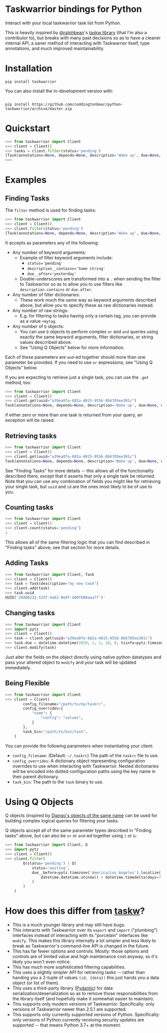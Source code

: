 # Taskwarrior bindings for Python

Interact with your local taskwarrior task list from Python.

This is heavily inspired by [@ralphbean](https://github.com/ralphbean)'s [taskw library](https://github.com/ralphbean/taskw) (that I'm also a contributor to), but breaks with many past decisions so as to have a cleaner internal API, a saner method of interacting with Taskwarrior itself, type annotations, and much improved maintainability.

# Installation

```
pip install taskwarrior
```

You can also install the in-development version with:

```

pip install https://github.com/coddingtonbear/python-taskwarrior/archive/master.zip

```

# Quickstart

```python
>>> from taskwarrior import Client
>>> client = Client()
>>> tasks = client.filter(status='pending')
[Task(annotations=None, depends=None, description='Wake up', due=None, end=None, entry=datetime.datetime(2022, 1, 24, 4, 28, 11, tzinfo=tzutc()), id=1, imask=None, mask=None, modified=datetime.datetime(2022, 1, 24, 4, 28, 51, tzinfo=tzutc()), parent=None, project=None, recur=None, scheduled=None, start=None, status='pending', tags=['alarm'], until=None, urgency=0.8, uuid=UUID('a39ea0fa-682a-4815-9556-8b6785ee301c'), wait=None)]
>>>
```

# Examples

## Finding Tasks

The `filter` method is used for finding tasks:

```python
>>> from taskwarrior import Client
>>> client = Client()
>>> client.filter(status='pending')
[Task(annotations=None, depends=None, description='Wake up', due=None, end=None, entry=datetime.datetime(2023, 1, 24, 4, 28, 11, tzinfo=tzutc()), id=1, imask=None, mask=None, modified=datetime.datetime(2022, 1, 24, 4, 28, 51, tzinfo=tzutc()), parent=None, project=None, recur=None, scheduled=None, start=None, status='pending', tags=['alarm'], until=None, urgency=0.8, uuid=UUID('a39ea0fa-682a-4815-9556-8b6785ee301c'), wait=None)]
```

It accepts as parameters any of the following:

- Any number of keyword arguments:
  - Example of filter keyword arguments include:
    - `status='pending'`
    - `description__contains='Some string'`
    - `due__after='yesterday'`
  - Double-underscores are transformed into a `.` when sending the filter to Taskwarrior so as to allow you to use filters like `description.contains` or `due.after`.
- Any number of filter dictionaries:
  - These work much the same way as keyword arguments described above, but allow you to specify these as raw dictionaries instead.
- Any number of raw strings:
  - E.g. for filtering to tasks having only a certain tag, you can provide as a value `+mytag`.
- Any number of `Q` objects:
  - You can use `Q` objects to perform complex `or` and `and` queries using exactly the same keyword arguments, filter dictionaries, or string values descrribed above.
  - See "Using Q Objects" below for more information.

Each of these parameters are `and`-ed together should more than one parameter be provided.  If you need to use `or` expressions, see "Using Q Objects" below.

If you are expecting to retrieve just a single task, you can use the `.get` method, too:

```python
>>> from taskwarrior import Client
>>> client = Client()
>>> client.get(uuid="a39ea0fa-682a-4815-9556-8b6785ee301c")
Task(annotations=None, depends=None, description='Wake up', due=None, end=None, entry=datetime.datetime(2023, 1, 24, 4, 28, 11, tzinfo=tzutc()), id=1, imask=None, mask=None, modified=datetime.datetime(2022, 1, 24, 4, 28, 51, tzinfo=tzutc()), parent=None, project=None, recur=None, scheduled=None, start=None, status='pending', tags=['alarm'], until=None, urgency=0.8, uuid=UUID('a39ea0fa-682a-4815-9556-8b6785ee301c'), wait=None)
```

if either zero or more than one task is returned from your query, an exception will be raised.

## Retrieving tasks

```python
>>> from taskwarrior import Client
>>> client = Client()
>>> client.get(uuid="a39ea0fa-682a-4815-9556-8b6785ee301c")
Task(annotations=None, depends=None, description='Wake up', due=None, end=None, entry=datetime.datetime(2023, 1, 24, 4, 28, 11, tzinfo=tzutc()), id=1, imask=None, mask=None, modified=datetime.datetime(2022, 1, 24, 4, 28, 51, tzinfo=tzutc()), parent=None, project=None, recur=None, scheduled=None, start=None, status='pending', tags=['alarm'], until=None, urgency=0.8, uuid=UUID('a39ea0fa-682a-4815-9556-8b6785ee301c'), wait=None)
```

See "Finding Tasks" for more details -- this allows all of the functionality described there, except that it asserts that only a single task be returned.  Note that you can use any combination of fields you might like for retrieving your single task, but `uuid` and `id` are the ones most likely to be of use to you.

## Counting tasks

```python
>>> from taskwarrior import Client
>>> client = Client()
>>> client.count(status='pending')
1
```

This allows all of the same filtering logic that you can find described in "Finding tasks" above; see that section for more details.

## Adding Tasks

```python
>>> from taskwarrior import Client, Task
>>> client = Client()
>>> task = Task(description="my new task")
>>> client.add(task)
>>> task.uuid
UUID('29d06231-525f-4a62-9e9f-dd0f680aaaff')'
```

## Changing tasks

```python
>>> from taskwarrior import Client
>>> import pytz
>>> client = Client()
>>> task = client.get(uuid="a39ea0fa-682a-4815-9556-8b6785ee301c")
>>> task.due = datetime.datetime(2029, 1, 1, 10, 0, tzinfo=pytz.timezone('America/Los_Angeles'))
>>> client.modify(task)
```

Just alter the fields on the object directly using native python datatypes and pass your altered object to `modify` and your task will be updated immediately.


## Being Flexible

```python
>>> from taskwarrior import Client
>>> client = Client(
        config_filename="/path/to/my/taskrc",
        config_overrides={
            "some": {
                "config": "values",
            }
        },
        task_bin="/path/to/bin/task",
    )
```

You can provide the following parameters when instantiating your client:

- `config_filename`: (Default: `~/.taskrc`) The path of the `taskrc` file to use.
- `config_overrides`: A dictionary object representing configuration overrides to use when interacting with Taskwarrior.  Nested dictionaries will be encoded into dotted configuration paths using the key name in their parent dictionary.
- `task_bin`: The path to the `task` binary to use.

# Using Q Objects

Q objects (inspired by [Django's objects of the same name](https://docs.djangoproject.com/en/4.0/topics/db/queries/#s-complex-lookups-with-q-objects) can be used for building complex logical queries for filtering your tasks.

Q objects accept all of the same parameter types described in "Finding tasks" above, but can also be `or` or `and`-ed together using `|` or `&`:

```python
>>> from taskwarrior import Client, Q
>>> import pytz
>>> client = Client()
>>> client.filter(
        Q(status='pending') | Q(
            status='waiting',
            due__before=pytz.timezone('America/Los_Angeles').localize(
                datetime.datetime.utcnow() + datetime.timedelta(days=7)
            )
        )
    )
```

# How does this differ from [taskw](https://github.com/ralphbean/taskw)?

- This is a much younger library and may still have bugs.
- This interacts with Taskwarrior over its `export` and `import` ("plumbing") interfaces instead of interacting with its "porcelain" interfaces like `modify`.  This makes this library internally a lot simpler and less likely to break as Taskwarrior's command-line API is changed in the future.
- This has far fewer options and controls.  Mostly: those options and controls are of limited value and high maintenance cost anyway, so it's likely you won't even notice.
- This has much more sophisticated filtering capabilities.
- This uses a slightly simpler API for retrieving tasks -- rather than handing you a 2-tuple of values `(id, {data})` this just hands you a data object (or list of them).
- This uses a third-party library ([Pydantic](https://pydantic-docs.helpmanual.io/)) for data serialization/deserialization so as to remove those responsibilities from the library itself (and hopefully make it somewhat easier to maintain).
- This supports only modern versions of Taskwarrior.  Specifically: only versions of Taskwarrior newer than 2.5.1 are supported.
- This supports only currently supported versions of Python.  Specifically: only versions of Python currently receiving security updates are supported -- that means Python 3.7+ at the moment.

